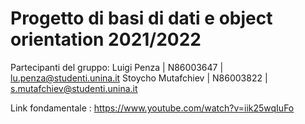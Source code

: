 # Progetto di basi di dati e object orientation 2021/2022

Partecipanti del gruppo:
  Luigi Penza        | N86003647 | lu.penza@studenti.unina.it
  Stoycho Mutafchiev | N86003822 | s.mutafchiev@studenti.unina.it
  
Link fondamentale : https://www.youtube.com/watch?v=iik25wqIuFo
